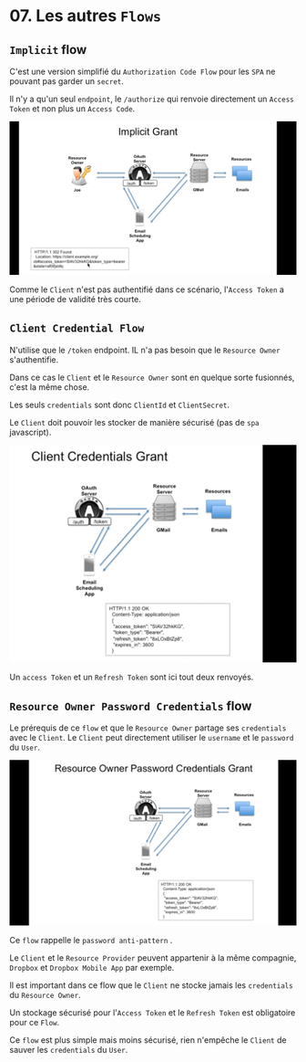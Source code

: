 # 07. Les autres `Flows`

## `Implicit` flow

C'est une version simplifié du `Authorization Code Flow` pour les `SPA` ne pouvant pas garder un `secret`.

Il n'y a qu'un seul `endpoint`, le `/authorize` qui renvoie directement un `Access Token` et non plus un `Access Code`.

<img src="assets/implicit-flow-schema-one-endpoint.png" alt="implicit-flow-schema-one-endpoint" />

Comme le `Client` n'est pas authentifié dans ce scénario, l'`Access Token` a une période de validité très courte.



## `Client Credential Flow`

N'utilise que le `/token` endpoint. IL n'a pas besoin que le `Resource Owner` s'authentifie.

Dans ce cas le `Client` et le `Resource Owner` sont en quelque sorte fusionnés, c'est la même chose.

Les seuls `credentials` sont donc `ClientId` et `ClientSecret`.

Le `Client` doit pouvoir les stocker de manière sécurisé (pas de `spa` javascript).

<img src="assets/client-credential-schema-flow-grant-ho.png" alt="client-credential-schema-flow-grant-ho" />

Un `access Token` et un `Refresh Token` sont ici tout deux renvoyés.



## `Resource Owner Password Credentials` flow

Le prérequis de ce `flow` et que le `Resource Owner` partage ses `credentials` avec le `Client`. Le `Client` peut directement utiliser le `username` et le `password` du `User`.

<img src="assets/resource-bla-bla-credential-flow.png" alt="resource-bla-bla-credential-flow" />

Ce `flow` rappelle le `password anti-pattern` .

Le `Client` et le `Resource Provider` peuvent appartenir à la même compagnie, `Dropbox` et `Dropbox Mobile App` par exemple.

Il est important dans ce flow que le `Client` ne stocke jamais les `credentials` du `Resource Owner`.

Un stockage sécurisé pour l'`Access Token` et le `Refresh Token` est obligatoire pour ce `Flow`.

Ce `flow` est plus simple mais moins sécurisé, rien n'empêche le `Client` de sauver les `credentials` du `User`.









